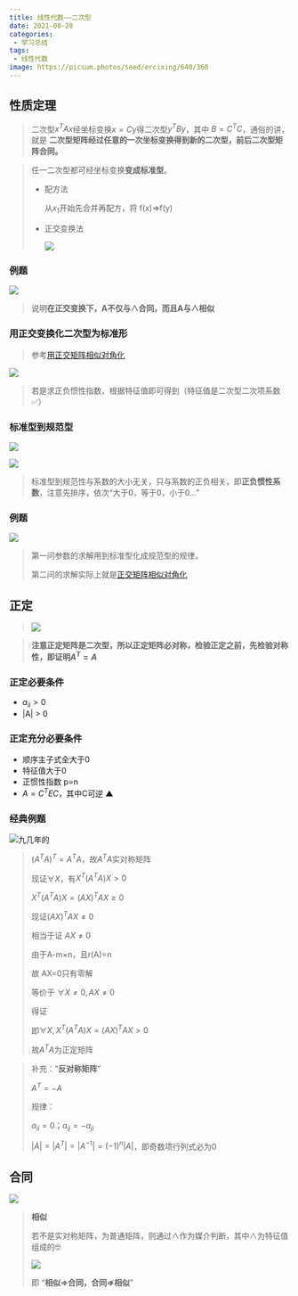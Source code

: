```yaml
---
title: 线性代数——二次型
date: 2021-08-28
categories: 
 - 学习总结
tags:
 - 线性代数
image: https://picsum.photos/seed/ercixing/640/360
---
```


## 性质定理

> 二次型$x^{T}Ax$经坐标变换$x=Cy$得二次型$y^{T}By$，其中 $B=C^{T}C$，通俗的讲，就是 **二次型矩阵经过任意的一次坐标变换得到新的二次型，前后二次型矩阵合同。**

> 任一二次型都可经坐标变换**变成标准型**。
>
> - 配方法
>
>   从$x_1$开始先合并再配方，将 f(x)⇒f(y)
>
> - 正交变换法
>
>   <img src="index.assets/image-20210828165928477.png" style="zoom:100%;" />

### 例题

![](index.assets/image-20210828173057239.png)

> 说明**在正交变换下，A不仅与∧合同，而且A与∧相似**

### 用正交变换化二次型为标准形

> 参考[用正交矩阵相似对角化](../线性代数特征值特征向量#用正交矩阵相似对角化)

![](index.assets/image-20210828174229211.png)

> 若是求正负惯性指数，根据特征值即可得到（特征值是二次型二次项系数✅）

### 标准型到规范型

![](index.assets/image-20210828174554399.png)

![](index.assets/image-20210828175033458.png)

> 标准型到规范性与系数的大小无关，只与系数的正负相关，即**正负惯性系数**，注意先排序，依次“大于0，等于0，小于0...”

### 例题

![](index.assets/image-20210828180240337.png)

> 第一问参数的求解用到标准型化成规范型的规律。
>
> 第二问的求解实际上就是[正交矩阵相似对角化](../线性代数特征值特征向量#用正交矩阵相似对角化)

## 正定

> ![](index.assets/image-20210829155936422.png)

> **注意正定矩阵是二次型，所以正定矩阵必对称，检验正定之前，先检验对称性，即证明$A^{T}=A$**

### 正定必要条件

- $a_{ii}>0$
- |A| > 0

### 正定充分必要条件

- 顺序主子式全大于0
- 特征值大于0
- 正惯性指数 p=n
- $A=C^TEC$，其中C可逆 ▲

### 经典例题

![九几年的](index.assets/image-20210829161900861.png)

> $(A^{T}A)^{T}=A^TA$，故$A^{T}A$实对称矩阵
>
> 现证$\forall X$，有$X^T(A^TA)X>0$
>
> $X^T(A^TA)X=(AX)^{T}AX \geq 0$
>
> 现证$(AX)^{T}AX \neq 0$
>
> 相当于证 $AX \neq0$
>
> 由于A-m×n，且r(A)=n
>
> 故 AX=0只有零解
>
> 等价于 $\forall X\neq0,AX \neq0$
>
> 得证 
>
> 即$\forall X, X^T(A^TA)X=(AX)^{T}AX > 0$
>
> 故$A^TA$为正定矩阵

> 补充：“**反对称矩阵**”
>
> $A^T=-A$
>
> 规律：
>
> $a_{ii} = 0\text{；}a_{ij}=-a_{ji}$
>
> $|A|=|A^T|=|A^{-1}|=(-1)^n|A|$，即奇数项行列式必为0

## 合同

![](index.assets/image-20210829164642257.png)

> **相似**
>
> 若不是实对称矩阵，为普通矩阵，则通过∧作为媒介判断，其中∧为特征值组成的🤓
>
> ![](index.assets/image-20210829171155588.png)
>
> 即 “**相似⇒合同，合同⇏相似**”

